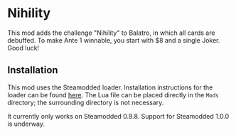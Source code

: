 # Nihility
This mod adds the challenge "Nihility" to Balatro, in which all cards are debuffed. To make Ante 1 winnable, you start with $8 and a single Joker. Good luck!

## Installation
This mod uses the Steamodded loader. Installation instructions for the loader can be found [here](https://github.com/Steamopollys/Steamodded/wiki/01.-Getting-started). The Lua file can be placed directly in the `Mods` directory; the surrounding directory is not necessary.

It currently only works on Steamodded 0.9.8. Support for Steamodded 1.0.0 is underway.